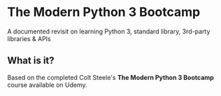 # The Modern Python 3 Bootcamp
A documented revisit on learning Python 3, standard library, 3rd-party libraries & APIs

## What is it?
Based on the completed Colt Steele's <b>The Modern Python 3 Bootcamp</b> course available on Udemy.
